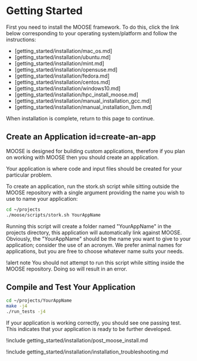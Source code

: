 
# Getting Started

First you need to install the MOOSE framework. To do this, click the link below corresponding to
your operating system/platform and follow the instructions:

- [getting_started/installation/mac_os.md]
- [getting_started/installation/ubuntu.md]
- [getting_started/installation/mint.md]
- [getting_started/installation/opensuse.md]
- [getting_started/installation/fedora.md]
- [getting_started/installation/centos.md]
- [getting_started/installation/windows10.md]
- [getting_started/installation/hpc_install_moose.md]
- [getting_started/installation/manual_installation_gcc.md]
- [getting_started/installation/manual_installation_llvm.md]

When installation is complete, return to this page to continue.

## Create an Application id=create-an-app

MOOSE is designed for building custom applications, therefore if you plan on working with MOOSE
then you should create an application.

Your application is where code and input files should be created for your particular problem.

To create an application, run the stork.sh script while sitting outside the MOOSE repository with
a single argument providing the name you wish to use to name your application:

```bash
cd ~/projects
./moose/scripts/stork.sh YourAppName
```

Running this script will create a folder named "YourAppName" in the projects directory, this
application will automatically link against MOOSE. Obviously, the "YourAppName" should be the name
you want to give to your application; consider the use of an acronym. We prefer animal names for
applications, but you are free to choose whatever name suits your needs.

!alert note
You should not attempt to run this script while sitting inside the MOOSE repository. Doing so will result in an error.

## Compile and Test Your Application

```bash
cd ~/projects/YourAppName
make -j4
./run_tests -j4
```

If your application is working correctly, you should see one passing test. This indicates that
your application is ready to be further developed.

!include getting_started/installation/post_moose_install.md

!include getting_started/installation/installation_troubleshooting.md
